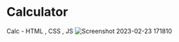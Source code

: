 # Calculator
Calc - HTML , CSS , JS
![Screenshot 2023-02-23 171810](https://user-images.githubusercontent.com/84610582/220897547-794baba4-9d57-49ed-9ad4-e0d4edc22bce.png)

